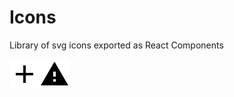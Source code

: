 
# Icons

Library of svg icons exported as React Components

![add.svg](https://raw.githubusercontent.com/chrisoverstreet/icons/master/src/add.svg)![alert.svg](https://raw.githubusercontent.com/chrisoverstreet/icons/master/src/alert.svg)
